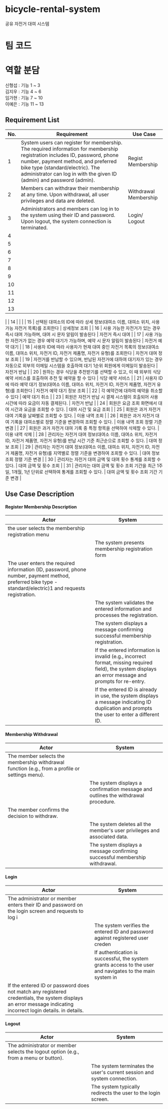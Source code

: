 # bicycle-rental-system

공유 자전거 대여 시스템

# 팀 코드

# 역할 분담

신형섭 : 기능 1 ~ 3<br>
김지우 : 기능 4 ~ 6<br>
임가현 : 기능 7 ~ 10<br>
이예은 : 기능 11 ~ 13

## Requirement List

| No. | Requirement                                                                                                                                                                                                                                                                   | Use Case              |
| --- | ----------------------------------------------------------------------------------------------------------------------------------------------------------------------------------------------------------------------------------------------------------------------------- | --------------------- |
| 1   | System users can register for membership. The required information for membership registration includes ID, password, phone number, payment method, and preferred bike type (standard/electric). The administrator can log in with the given ID (admin) and password (admin). | Regist Membership     |
| 2   | Members can withdraw their membership at any time. Upon withdrawal, all user privileges and data are deleted.                                                                                                                                                                 | Withdrawal Membership |
| 3   | Administrators and members can log in to the system using their ID and password. Upon logout, the system connection is terminated.                                                                                                                                            | Login/ Logout         |
| 4   |                                                                                                                                                                                                                                                                               |                       |
| 5   |                                                                                                                                                                                                                                                                               |                       |
| 6   |                                                                                                                                                                                                                                                                               |                       |
| 7   |                                                                                                                                                                                                                                                                               |                       |
| 8   |                                                                                                                                                                                                                                                                               |                       |
| 9   |                                                                                                                                                                                                                                                                               |                       |
| 10  |                                                                                                                                                                                                                                                                               |                       |
| 11  |                                                                                                                                                                                                                                                                               |                       |
| 12  |                                                                                                                                                                                                                                                                               |                       |
| 13  |                                                                                                                                                                                                                                                                               |                       |

|
| 14 | | |
| 15 | 선택된 대여소의 ID에 따라 상세 정보(대여소 이름, 대여소 위치, 사용 가능 자전거 목록)를 조회한다 | 상세정보 조회 |
| 16 | 사용 가능한 자전거가 있는 경우 즉시 대여 가능하며, 대여 시 문자 알림이 발송된다 | 자전거 즉시 대여 |
| 17 | 사용 가능한 자전거가 없는 경우 예약 대기가 가능하며, 예약 시 문자 알림이 발송된다 | 자전거 예약 대기 |
| 18 | 사용자 ID에 따라 사용자가 현재 대여 중인 자전거 목록의 정보(대여소 이름, 대여소 위치, 자전거 ID, 자전거 제품명, 자전거 유형)를 조회한다 | 자전거 대여 정보 조회 |
| 19 | 자전거를 반납할 수 있으며, 반납된 자전거에 대하여 대기자가 있는 경우 자동으로 외부의 이메일 시스템을 호출하여 대기 1순위 회원에게 이메일이 발송된다 | 자전거 반납 |
| 20 | 원하는 경우 식당을 추천받기를 선택할 수 있고, 이 때 외부의 식당 예약 서비스를 호출하여 추천 및 예약을 할 수 있다 | 식당 예약 서비스 |
| 21 | 사용자 ID에 따라 예약 대기 정보(대여소 이름, 대여소 위치, 자전거 ID, 자전거 제품명, 자전거 유형)를 조회한다 | 자전거 예약 대기 정보 조회 |
| 22 | 각 예약건에 대하여 예약을 취소할 수 있다 | 예약 대기 취소 |
| 23 | 회원은 자전거 반납 시 결제 시스템이 호출되어 사용 시간에 따라 요금이 자동 결제된다. | 자전거 반납 |
| 24 | 회원은 요금 조회 화면에서 대여 시간과 요금을 조회할 수 있다. | 대여 시간 및 요금 조회 |
| 25 | 회원은 과거 자전거 대여 기록을 날짜별로 조회할 수 있다. | 이용 내역 조회 |
| 26 | 회원은 과거 자전거 대여 기록을 대여소별로 정렬 기준을 변경하여 조회할 수 있다. | 이용 내역 조회 정렬 기준 변경 |
| 27 | 회원은 과거 자전거 대여 기록 중 특정 항목을 선택하여 삭제할 수 있다. | 이용 내역 삭제 |
| 28 | 관리자는 자전거 대여 정보(대여소 이름, 대여소 위치, 자전거 ID, 자전거 제품명, 자전거 유형)를 반납 시간 기준 최근순으로 조회할 수 있다. | 대여 정보 조회 |
| 29 | 관리자는 자전거 대여 정보(대여소 이름, 대여소 위치, 자전거 ID, 자전거 제품명, 자전거 유형)를 지역별로 정렬 기준을 변경하여 조회할 수 있다. | 대여 정보 조회 정렬 기준 변경 |
| 30 | 관리자는 자전거 대여 금액 및 대여 횟수 통계를 조회할 수 있다. | 대여 금액 및 횟수 조회 |
| 31 | 관리자는 대여 금액 및 횟수 조회 기간을 최근 1주일, 1개월, 1년 단위로 선택하여 통계를 조회할 수 있다. | 대여 금액 및 횟수 조회 기간 기준 변경 |

## Use Case Description

#### Register Membership Description

| Actor                                                                                                                                                      | System                                                                                                                                                 |
| ---------------------------------------------------------------------------------------------------------------------------------------------------------- | ------------------------------------------------------------------------------------------------------------------------------------------------------ |
| the user selects the membership registration menu                                                                                                          |                                                                                                                                                        |
|                                                                                                                                                            | The system presents membership registration form                                                                                                       |
| The user enters the required information (ID, password, phone number, payment method, preferred bike type - standard/electric)1 and requests registration. |                                                                                                                                                        |
|                                                                                                                                                            | The system validates the entered information and processes the registration.                                                                           |
|                                                                                                                                                            | The system displays a message confirming successful membership registration.                                                                           |
|                                                                                                                                                            | If the entered information is invalid (e.g., incorrect format, missing required field), the system displays an error message and prompts for re-entry. |
|                                                                                                                                                            | If the entered ID is already in use, the system displays a message indicating ID duplication and prompts the user to enter a different ID.             |

#### Membership Withdrawal

| Actor                                                                                          | System                                                                            |
| ---------------------------------------------------------------------------------------------- | --------------------------------------------------------------------------------- |
| The member selects the membership withdrawal function (e.g., from a profile or settings menu). |                                                                                   |
|                                                                                                | The system displays a confirmation message and outlines the withdrawal procedure. |
| The member confirms the decision to withdraw.                                                  |                                                                                   |
|                                                                                                | The system deletes all the member's user privileges and associated data.          |
|                                                                                                | The system displays a message confirming successful membership withdrawal.        |

#### Login

| Actor                                                                                                                                                         | System                                                                                                    |
| ------------------------------------------------------------------------------------------------------------------------------------------------------------- | --------------------------------------------------------------------------------------------------------- |
| The administrator or member enters their ID and password on the login screen and requests to log i                                                            |                                                                                                           |
|                                                                                                                                                               | The system verifies the entered ID and password against registered user creden                            |
|                                                                                                                                                               | If authentication is successful, the system grants access to the user and navigates to the main system in |
| If the entered ID or password does not match any registered credentials, the system displays an error message indicating incorrect login details. in details. |                                                                                                           |

#### Logout

| Actor                                                                                | System                                                                  |
| ------------------------------------------------------------------------------------ | ----------------------------------------------------------------------- |
| The administrator or member selects the logout option (e.g., from a menu or button). |                                                                         |
|                                                                                      | The system terminates the user's current session and system connection. |
|                                                                                      | The system typically redirects the user to the login screen.            |
